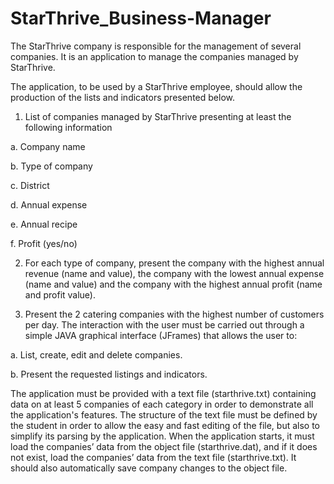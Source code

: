 # StarThrive_Business-Manager
The StarThrive company is responsible for the management of several companies. It is an application to manage the companies managed by StarThrive.

The application, to be used by a StarThrive employee, should allow the production of the lists
and indicators presented below.
1. List of companies managed by StarThrive presenting at least the following information

 a. Company name

 b. Type of company

 c. District

 d. Annual expense

 e. Annual recipe

 f. Profit (yes/no)


2. For each type of company, present the company with the highest annual revenue
(name and value), the company with the lowest annual expense (name and value) and
the company with the highest annual profit (name and profit value).

3. Present the 2 catering companies with the highest number of customers per day.
The interaction with the user must be carried out through a simple JAVA graphical interface
(JFrames) that allows the user to:

a. List, create, edit and delete companies.

b. Present the requested listings and indicators.


The application must be provided with a text file (starthrive.txt) containing data on at least 5
companies of each category in order to demonstrate all the application's features. The
structure of the text file must be defined by the student in order to allow the easy and fast
editing of the file, but also to simplify its parsing by the application. When the application
starts, it must load the companies’ data from the object file (starthrive.dat), and if it does not
exist, load the companies’ data from the text file (starthrive.txt). It should also automatically
save company changes to the object file.
